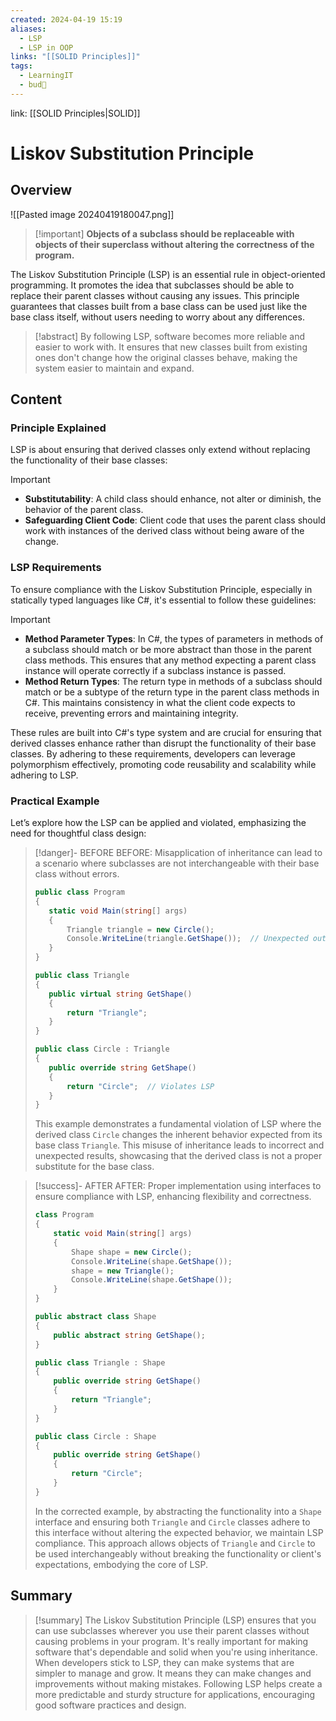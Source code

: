 ```yaml
---
created: 2024-04-19 15:19
aliases:
  - LSP
  - LSP in OOP
links: "[[SOLID Principles]]"
tags:
  - LearningIT
  - bud🌿
---
```

link: [[SOLID Principles|SOLID]]


# Liskov Substitution Principle

## Overview

![[Pasted image 20240419180047.png]]
> [!important] **Objects of a subclass should be replaceable with objects of their superclass without altering the correctness of the program.**

The Liskov Substitution Principle (LSP) is an essential rule in object-oriented programming. It promotes the idea that subclasses should be able to replace their parent classes without causing any issues. This principle guarantees that classes built from a base class can be used just like the base class itself, without users needing to worry about any differences.

> [!abstract] 
> By following LSP, software becomes more reliable and easier to work with. It ensures that new classes built from existing ones don't change how the original classes behave, making the system easier to maintain and expand.

## Content

### Principle Explained

LSP is about ensuring that derived classes only extend without replacing the functionality of their base classes:

> [!important]
> 
> - **Substitutability**: A child class should enhance, not alter or diminish, the behavior of the parent class.
> - **Safeguarding Client Code**: Client code that uses the parent class should work with instances of the derived class without being aware of the change.

### LSP Requirements

To ensure compliance with the Liskov Substitution Principle, especially in statically typed languages like C#, it's essential to follow these guidelines:

> [!important]
> 
> - **Method Parameter Types**: In C#, the types of parameters in methods of a subclass should match or be more abstract than those in the parent class methods. This ensures that any method expecting a parent class instance will operate correctly if a subclass instance is passed.
> - **Method Return Types**: The return type in methods of a subclass should match or be a subtype of the return type in the parent class methods in C#. This maintains consistency in what the client code expects to receive, preventing errors and maintaining integrity.

These rules are built into C#'s type system and are crucial for ensuring that derived classes enhance rather than disrupt the functionality of their base classes. By adhering to these requirements, developers can leverage polymorphism effectively, promoting code reusability and scalability while adhering to LSP.

### Practical Example

Let’s explore how the LSP can be applied and violated, emphasizing the need for thoughtful class design:


> [!danger]- BEFORE
> BEFORE: Misapplication of inheritance can lead to a scenario where subclasses are not interchangeable with their base class without errors.
>``` csharp
>public class Program
>{
>    static void Main(string[] args)
>    {
>        Triangle triangle = new Circle();
>        Console.WriteLine(triangle.GetShape());  // Unexpected output
>    }
>}
>
>public class Triangle
>{
>    public virtual string GetShape()
>    {
>        return "Triangle";
>    }
>}
>
>public class Circle : Triangle
>{
>    public override string GetShape()
>    {
>        return "Circle";  // Violates LSP
>    }
>}
>
>```
>
>This example demonstrates a fundamental violation of LSP where the derived class `Circle` changes the inherent behavior expected from its base class `Triangle`. This misuse of inheritance leads to incorrect and unexpected results, showcasing that the derived class is not a proper substitute for the base class.


> [!success]- AFTER
> AFTER: Proper implementation using interfaces to ensure compliance with LSP, enhancing flexibility and correctness.
> 
> ``` csharp
> class Program
> {
>     static void Main(string[] args)
>     {
>         Shape shape = new Circle();
>         Console.WriteLine(shape.GetShape());
>         shape = new Triangle();
>         Console.WriteLine(shape.GetShape());
>     }
> }
> 
> public abstract class Shape
> {
>     public abstract string GetShape();
> }
> 
> public class Triangle : Shape
> {
>     public override string GetShape()
>     {
>         return "Triangle";
>     }
> }
> 
> public class Circle : Shape
> {
>     public override string GetShape()
>     {
>         return "Circle";
>     }
> }
> 
> ```
> In the corrected example, by abstracting the functionality into a `Shape` interface and ensuring both `Triangle` and `Circle` classes adhere to this interface without altering the expected behavior, we maintain LSP compliance. This approach allows objects of `Triangle` and `Circle` to be used interchangeably without breaking the functionality or client's expectations, embodying the core of LSP.


## Summary

>[!summary] 
>The Liskov Substitution Principle (LSP) ensures that you can use subclasses wherever you use their parent classes without causing problems in your program. It's really important for making software that's dependable and solid when you're using inheritance. When developers stick to LSP, they can make systems that are simpler to manage and grow. It means they can make changes and improvements without making mistakes. Following LSP helps create a more predictable and sturdy structure for applications, encouraging good software practices and design.

